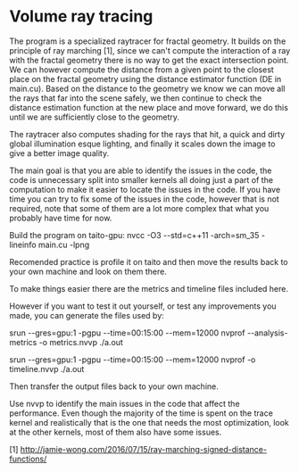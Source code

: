 # Volume ray tracing

The program is a specialized raytracer for fractal geometry. It builds on the principle of ray marching [1], since we can't compute the interaction of a ray with the fractal geometry there is no way to get the exact intersection point. We can however compute the distance from a given point to the closest place on the fractal geometry using the distance estimator function (DE in main.cu). Based on the distance to the geometry we know we can move all the rays that far into the scene safely, we then continue to check the distance estimation function at the new place and move forward, we do this until we are sufficiently close to the geometry.

The raytracer also computes shading for the rays that hit, a quick and dirty global illumination esque lighting, and finally it scales down the image to give a better image quality.

The main goal is that you are able to identify the issues in the code, the code is unnecessary split into smaller kernels all doing just a part of the computation to make it easier to locate the issues in the code. If you have time you can try to fix some of the issues in the code, however that is not required, note that some of them are a lot more complex that what you probably have time for now.

Build the program on taito-gpu: nvcc -O3 --std=c++11 -arch=sm_35 -lineinfo main.cu -lpng

Recomended practice is profile it on taito and then move the results back to your own machine and look on them there.

To make things easier there are the metrics and timeline files included here.

However if you want to test it out yourself, or test any improvements you made, you can generate the files used by:

srun --gres=gpu:1 -pgpu  --time=00:15:00 --mem=12000 nvprof --analysis-metrics -o metrics.nvvp ./a.out 

srun --gres=gpu:1 -pgpu  --time=00:15:00 --mem=12000 nvprof -o timeline.nvvp ./a.out 

Then transfer the output files back to your own machine. 

Use nvvp to identify the main issues in the code that affect the performance. Even though the majority of the time is spent on the trace kernel and realistically that is the one that needs the most optimization, look at the other kernels, most of them also have some issues.

[1] http://jamie-wong.com/2016/07/15/ray-marching-signed-distance-functions/